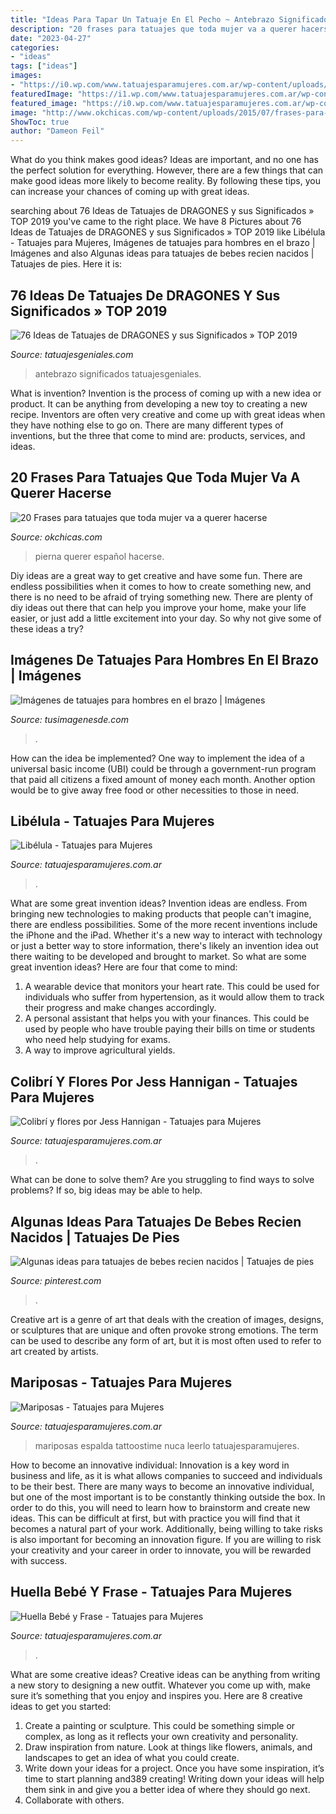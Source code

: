 ```yaml
---
title: "Ideas Para Tapar Un Tatuaje En El Pecho ~ Antebrazo Significados Tatuajesgeniales"
description: "20 frases para tatuajes que toda mujer va a querer hacerse"
date: "2023-04-27"
categories:
- "ideas"
tags: ["ideas"]
images:
- "https://i0.wp.com/www.tatuajesparamujeres.com.ar/wp-content/uploads/2014/10/Tatuaje-Mariposas6-e1414675946358.jpg?fit=470%2C711&amp;ssl=1"
featuredImage: "https://i1.wp.com/www.tatuajesparamujeres.com.ar/wp-content/uploads/2014/08/Tatuaje-Huella-Bebé-Frase.jpg?fit=600%2C900&amp;ssl=1"
featured_image: "https://i0.wp.com/www.tatuajesparamujeres.com.ar/wp-content/uploads/2014/10/Tatuaje-Mariposas6-e1414675946358.jpg?fit=470%2C711&amp;ssl=1"
image: "http://www.okchicas.com/wp-content/uploads/2015/07/frases-para-tatuajes-29.jpg"
ShowToc: true
author: "Dameon Feil"
---
```



What do you think makes good ideas?
Ideas are important, and no one has the perfect solution for everything. However, there are a few things that can make good ideas more likely to become reality. By following these tips, you can increase your chances of coming up with great ideas.

	

		
searching about 76 Ideas de Tatuajes de DRAGONES y sus Significados » TOP 2019 you've came to the right place. We have 8 Pictures about 76 Ideas de Tatuajes de DRAGONES y sus Significados » TOP 2019 like Libélula - Tatuajes para Mujeres, Imágenes de tatuajes para hombres en el brazo | Imágenes and also Algunas ideas para tatuajes de bebes recien nacidos | Tatuajes de pies. Here it is:
		
    
## 76 Ideas De Tatuajes De DRAGONES Y Sus Significados » TOP 2019

<img loading=lazy src="http://www.tatuajesgeniales.com/wp-content/uploads/2017/03/tatuajes-dragones-brazo-mangas-2.jpg" onerror="this.onerror=null;this.src='https://tse4.mm.bing.net/th?id=OIP.Hl7aBrXJ5GX-W8QDq9PyUgAAAA&amp;pid=15.1';" alt="76 Ideas de Tatuajes de DRAGONES y sus Significados » TOP 2019">

_Source: tatuajesgeniales.com_

>antebrazo significados tatuajesgeniales. 

	

What is invention?
Invention is the process of coming up with a new idea or product. It can be anything from developing a new toy to creating a new recipe. Inventors are often very creative and come up with great ideas when they have nothing else to go on. There are many different types of inventions, but the three that come to mind are: products, services, and ideas.

    
## 20 Frases Para Tatuajes Que Toda Mujer Va A Querer Hacerse

<img loading=lazy src="http://www.okchicas.com/wp-content/uploads/2015/07/frases-para-tatuajes-29.jpg" onerror="this.onerror=null;this.src='https://tse1.mm.bing.net/th?id=OIP.q6lzs3JY4-ayaN0MAGQBqAHaHe&amp;pid=15.1';" alt="20 Frases para tatuajes que toda mujer va a querer hacerse">

_Source: okchicas.com_

>pierna querer español hacerse. 

	

Diy ideas are a great way to get creative and have some fun. There are endless possibilities when it comes to how to create something new, and there is no need to be afraid of trying something new. There are plenty of diy ideas out there that can help you improve your home, make your life easier, or just add a little excitement into your day. So why not give some of these ideas a try?

    
## Imágenes De Tatuajes Para Hombres En El Brazo | Imágenes

<img loading=lazy src="http://tusimagenesde.com/wp-content/uploads/2016/04/tatuajes-para-hombres-en-el-brazo-2.jpg" onerror="this.onerror=null;this.src='https://tse4.mm.bing.net/th?id=OIP.w4hGe3vDDzWYq5o_moT_RwHaGL&amp;pid=15.1';" alt="Imágenes de tatuajes para hombres en el brazo | Imágenes">

_Source: tusimagenesde.com_

>. 

	

How can the idea be implemented?
One way to implement the idea of a universal basic income (UBI) could be through a government-run program that paid all citizens a fixed amount of money each month. Another option would be to give away free food or other necessities to those in need.

    
## Libélula - Tatuajes Para Mujeres

<img loading=lazy src="https://i1.wp.com/www.tatuajesparamujeres.com.ar/wp-content/uploads/2014/12/Tatuaje-Libélula.jpg?fit=550%2C766&amp;ssl=1" onerror="this.onerror=null;this.src='https://tse3.mm.bing.net/th?id=OIP.DAeihPRzNiigI1QIbX2ZjgHaKU&amp;pid=15.1';" alt="Libélula - Tatuajes para Mujeres">

_Source: tatuajesparamujeres.com.ar_

>. 

	

What are some great invention ideas?
Invention ideas are endless. From bringing new technologies to making products that people can't imagine, there are endless possibilities. Some of the more recent inventions include the iPhone and the iPad. Whether it's a new way to interact with technology or just a better way to store information, there's likely an invention idea out there waiting to be developed and brought to market. So what are some great invention ideas? Here are four that come to mind: 
1) A wearable device that monitors your heart rate. This could be used for individuals who suffer from hypertension, as it would allow them to track their progress and make changes accordingly. 
2) A personal assistant that helps you with your finances. This could be used by people who have trouble paying their bills on time or students who need help studying for exams. 
3) A way to improve agricultural yields.

    
## Colibrí Y Flores Por Jess Hannigan - Tatuajes Para Mujeres

<img loading=lazy src="https://www.tatuajesparamujeres.com.ar/wp-content/uploads/2020/06/tatuaje-colibri-flores-antebrazo-jess-hannigan.jpg" onerror="this.onerror=null;this.src='https://tse3.mm.bing.net/th?id=OIP.tZzg7ujMDBKFi-H5LkeLqAHaHa&amp;pid=15.1';" alt="Colibrí y flores por Jess Hannigan - Tatuajes para Mujeres">

_Source: tatuajesparamujeres.com.ar_

>. 

	

What can be done to solve them?
Are you struggling to find ways to solve problems? If so, big ideas may be able to help.

    
## Algunas Ideas Para Tatuajes De Bebes Recien Nacidos | Tatuajes De Pies

<img loading=lazy src="https://i.pinimg.com/736x/b0/a7/4f/b0a74f3f7b21339aaa5734caa8dbd4b4.jpg" onerror="this.onerror=null;this.src='https://tse2.mm.bing.net/th?id=OIP.hBxzSWYr1EA9cLkuiLq74gAAAA&amp;pid=15.1';" alt="Algunas ideas para tatuajes de bebes recien nacidos | Tatuajes de pies">

_Source: pinterest.com_

>. 

	

Creative art is a genre of art that deals with the creation of images, designs, or sculptures that are unique and often provoke strong emotions. The term can be used to describe any form of art, but it is most often used to refer to art created by artists.

    
## Mariposas - Tatuajes Para Mujeres

<img loading=lazy src="https://i0.wp.com/www.tatuajesparamujeres.com.ar/wp-content/uploads/2014/10/Tatuaje-Mariposas6-e1414675946358.jpg?fit=470%2C711&amp;ssl=1" onerror="this.onerror=null;this.src='https://tse4.mm.bing.net/th?id=OIP.lnPH0C395bjE5b9M2vJO9wAAAA&amp;pid=15.1';" alt="Mariposas - Tatuajes para Mujeres">

_Source: tatuajesparamujeres.com.ar_

>mariposas espalda tattoostime nuca leerlo tatuajesparamujeres. 

	

How to become an innovative individual:
Innovation is a key word in business and life, as it is what allows companies to succeed and individuals to be their best. There are many ways to become an innovative individual, but one of the most important is to be constantly thinking outside the box. In order to do this, you will need to learn how to brainstorm and create new ideas. This can be difficult at first, but with practice you will find that it becomes a natural part of your work. Additionally, being willing to take risks is also important for becoming an innovation figure. If you are willing to risk your creativity and your career in order to innovate, you will be rewarded with success.

    
## Huella Bebé Y Frase - Tatuajes Para Mujeres

<img loading=lazy src="https://i1.wp.com/www.tatuajesparamujeres.com.ar/wp-content/uploads/2014/08/Tatuaje-Huella-Bebé-Frase.jpg?fit=600%2C900&amp;ssl=1" onerror="this.onerror=null;this.src='https://tse2.mm.bing.net/th?id=OIP.abQEJYzMHWHXTOWf62ParAHaLH&amp;pid=15.1';" alt="Huella Bebé y Frase - Tatuajes para Mujeres">

_Source: tatuajesparamujeres.com.ar_

>. 

	

What are some creative ideas?
Creative ideas can be anything from writing a new story to designing a new outfit. Whatever you come up with, make sure it’s something that you enjoy and inspires you. Here are 8 creative ideas to get you started: 
1) Create a painting or sculpture. This could be something simple or complex, as long as it reflects your own creativity and personality. 
2) Draw inspiration from nature. Look at things like flowers, animals, and landscapes to get an idea of what you could create. 
3) Write down your ideas for a project. Once you have some inspiration, it’s time to start planning and389 creating! Writing down your ideas will help them sink in and give you a better idea of where they should go next. 
4) Collaborate with others.

